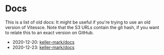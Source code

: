 # Docs

This is a list of old docs: It might be useful if you're trying to use an old version of Vitessce.
Note that the S3 URLs contain the git hash, if you want to relate this to an exact version on GitHub.


- 2020-12-20: [keller-mark/docs](https://s3.amazonaws.com/vitessce-data/docs/2020-12-20/0adaf54/index.html)
- 2020-12-23: [keller-mark/docs](https://s3.amazonaws.com/vitessce-data/docs/2020-12-23/aecb0c8/index.html)
